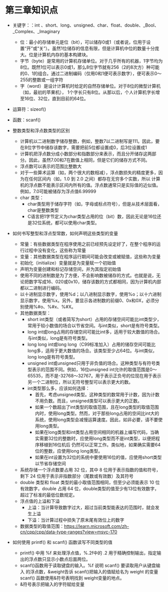 # 第三章知识点
- 关键字：：int 、short、long、unsigned、char、float、double、_Bool、
  _Complex、_Imaginary
  - 位：最小的存储单元是位（bit），可以储存0或1（或者说，位用于设置“开”或“关”）。虽然1位储存的信息有限，但是计算机中位的数量十分庞大。位是计算机内存的基本构建块。
  - 字节（byte）是常用的计算机存储单位。对于几乎所有的机器，1字节均为8位。既然1位可以表示0或1，那么8位字节就有256（2的8次方）种可能的0、1的组合。通过二进制编码（仅用0和1便可表示数字），便可表示0～255的整数或一组字符
  - 字（word）是设计计算机时给定的自然存储单位。对于8位的微型计算机（如，最初的苹果机）， 1个字长只有8位。从那以后，个人计算机字长增至16位、32位，直到目前的64位。

- 运算符：sizeof()
- 函数：scanf()

- 整数类型和浮点数类型的区别
  - 计算机以二进制数字储存整数，例如，整数7以二进制写是111。因此，要在8位字节中储存该数字，需要把前5位都设置成0，后3位设置成1
  - 计算机把浮点数分成小数部分和指数部分来表示，而且分开储存这两部分。因此，虽然7.00和7在数值上相同，但是它们的储存方式不同。
  - 浮点数可以表示的范围比整数大
  - 对于一些算术运算（如，两个很大的数相减），浮点数损失的精度更多，因为在任何区间内（如，1.0 到 2.0 之间）都存在无穷多个实数，所以
    计算机的浮点数不能表示区间内所有的值。浮点数通常只是实际值的近似值。例如，7.0可能被储存为浮点值6.99999
  - char 类型：
    - char类型用于储存字符（如，字母或标点符号），但是从技术层面看，char是整数类型
    - C语言把1字节定义为char类型占用的位（bit）数，因此无论是16位还是32位系统，都可以使用char类型。

- 如何书写整型和浮点型常数，如何声明这些类型的变量
  - 常量：有些数据类型在程序使用之前已经预先设定好了，在整个程序的运行过程中没有变化，这些称为常量
  - 变量：其他数据类型在程序运行期间可能会改变或被赋值，这些称为变量
  - 初始化（initialize）变量就是为变量赋一个初始值
  - 声明为变量创建和标记存储空间，并为其指定初始值
  - 使用不同的进制数是为了方便，不会影响数被储存的方式。也就是说，无论把数字写成16、020或0x10，储存该数的方式都相同，因为计算机内部都以二进制进行编码。
  - 以十进制显示数字，使用%d；以八进制显示数字，使用%o；以十六进制显示数字，使用%x。另外，要显示各进制数的前缀0、0x和0X，必须分别使用%#o、%#x、%#X。
  - 其他数据类型：
    - short int类型（或者简写为short）占用的存储空间可能比int类型少，常用于较小数值的场合以节省空间。与int类似，short是有符号类型。
    - long int或long占用的存储空间可能比int多，适用于较大数值的场合。与int类似，long是有符号类型。
    - long long int或long long（C99标准加入）占用的储存空间可能比long多，适用于更大数值的场合。该类型至少占64位。与int类似，long long是有符号类型。
    - unsigned int或unsigned只用于非负值的场合。这种类型与有符号类型表示的范围不同。例如，16位unsigned int允许的取值范围是0～65535，而不是-32768～32767。用于表示正负号的位现在用于表示另一个二进制位，所以无符号整型可以表示更大的数。
    - int类型那么多，应该如何选择：
      - 首先，考虑unsigned类型。这种类型的数常用于计数，因为计数不用负数。而且，unsigned类型可以表示更大的正数。
      - 如果一个数超出了int类型的取值范围，且在long类型的取值范围内时，使用long类型。然而，对于那些long占用的空间比int大的系统，使用long类型会减慢运算速度。因此，如非必要，请不要使用long类型。
      - 如果在long类型和int类型占用空间相同的机器上编写代码，当确实需要32位的整数时，应使用long类型而不是int类型，以便把程序移植到16位机后
        仍然可以正常工作。类似地，如果确实需要64位的整数，应使用long long类型。
      - 如果在int设置为32位的系统中要使用16位的值，应使用short类型以节省存储空间
  - 系统存储一个浮点数要占用 32 位，其中 8 位用于表示指数的值和符号，剩下 24 位用于表示非指数部分（尾数或有效数）及其符号
  - double 类型和 float 类型的最小取值范围相同，但至少必须能表示 10 位有效数字，double 占用 64 位，double类型的值至少有13位有效数字，超过了标准的最低位数规定。
  - 浮点值的上溢和下溢
    - 上溢：当计算导致数字过大，超过当前类型能表达的范围时，就会发生上溢
    - 下溢：当计算过程中损失了原末尾有效位上的数字
  - 数据类型的取值范围：https://learn.microsoft.com/zh-cn/cpp/cpp/data-type-ranges?view=msvc-170

- 如何使用 printf() 和 scanf() 函数读写不同类型的值
  - printf() 中用 %f 来处理浮点值，%.2f中的 .2 用于精确控制输出，指定输出的浮点数只显示小数点后面两位。
  - scanf()函数用于读取键盘的输入。%f 说明 scanf() 要读取用户从键盘输入
    的浮点数，&weight告诉 scanf()把输入的值赋给名为 weight 的变量scanf()
    函数使用&符号表明找到 weight变量的地点。
  - &符号表示把输入的字符赋给变量